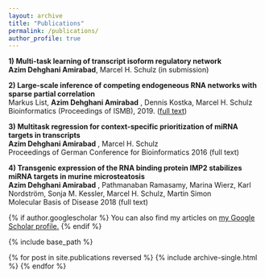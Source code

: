```yaml
---
layout: archive
title: "Publications"
permalink: /publications/
author_profile: true
---
```


 **1) Multi-task learning of transcript isoform regulatory network** <br/>**Azim Dehghani Amirabad**, Marcel H. Schulz (in submission)
 
**2) Large-scale inference of competing endogeneous RNA networks with sparse partial correlation** <br/>Markus List, **Azim Dehghani Amirabad** , Dennis Kostka, Marcel H. Schulz
Bioinformatics (Proceedings of ISMB), 2019. ([full text](https://academic.oup.com/bioinformatics/article/35/14/i596/5529172)) 
 
**3) Multitask regression for context-specific prioritization of miRNA targets in transcripts** <br/>**Azim Dehghani Amirabad** , Marcel H. Schulz <br/>Proceedings of German Conference for Bioinformatics 2016 (full text) 

**4) Transgenic expression of the RNA binding protein IMP2 stabilizes miRNA targets in murine microsteatosis**<br/>**Azim Dehghani Amirabad** , Pathmanaban Ramasamy, Marina Wierz, Karl Nordström, Sonja M. Kessler, Marcel H. Schulz, Martin Simon<br/>Molecular Basis of Disease 2018 (full text) 

{% if author.googlescholar %}
  You can also find my articles on <u><a href="{{author.googlescholar}}">my Google Scholar profile</a>.</u>
{% endif %}

{% include base_path %}

{% for post in site.publications reversed %}
  {% include archive-single.html %}
{% endfor %}
